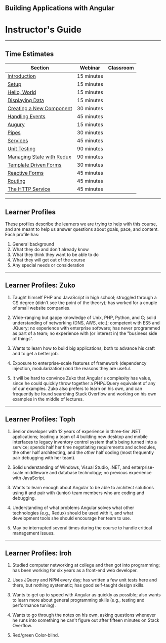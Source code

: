 <!-- .slide: data-background="../content/images/title-slide.jpg" -->

## Building Applications with Angular

# Instructor's Guide

---

## Time Estimates

<small>

| Section                                  | Webinar    | Classroom |
|------------------------------------------|------------|-----------|
| [Introduction](#introduction)            | 15 minutes |           |
| [Setup](#setup)                          | 15 minutes |           |
| [Hello, World](#hello)                   | 15 minutes |           |
| [Displaying Data](#display)              | 15 minutes |           |
| [Creating a New Component](#component)   | 30 minutes |           |
| [Handling Events](#events)               | 45 minutes |           |
| [Augury](#augury)                        | 15 minutes |           |
| [Pipes](#pipes)                          | 30 minutes |           |
| [Services](#services)                    | 45 minutes |           |
| [Unit Testing](#unit-testing)            | 90 minutes |           |
| [Managing State with Redux](#redux)      | 90 minutes |           |
| [Template Driven Forms](#template-forms) | 30 minutes |           |
| [Reactive Forms](#reactive-forms)        | 45 minutes |           |
| [Routing](#routing)                      | 45 minutes |           |
| [The HTTP Service](#http)                | 45 minutes |           |

</small>

---

## Learner Profiles

These profiles describe the learners we are trying to help with this course,
and are meant to help us answer questions about goals, pace, and content.
Each profile has:

1.  General background
2.  What they do and don't already know
3.  What they think they want to be able to do
4.  What they will get out of the course
5.  Any special needs or consideration

---

## Learner Profiles: Zuko

1.  Taught himself PHP and JavaScript in high school;
    struggled through a CS degree (didn't see the point of the theory);
    has worked for a couple of small website companies.

2.  Wide-ranging but gappy knowledge of Unix, PHP, Python, and C;
    solid understanding of networking (DNS, AWS, etc.);
    competent with ES5 and JQuery;
    no experience with enterprise software;
    has never programmed as part of a team;
    no experience with (or interest in) the "business side of things".

3.  Wants to learn how to build big applications,
    both to advance his craft
    and to get a better job.

4.  Exposure to enterprise-scale features of framework
    (dependency injection, modularization)
    *and* the reasons they are useful.

5.  It will be hard to convince Zuko that Angular's complexity has value,
    since he could quickly throw together
    a PHP/JQuery equivalent of any of our examples.
    Zuko also prefers to learn on his own,
    and can frequently be found searching Stack Overflow and working on his own examples
    in the middle of lectures.

---

## Learner Profiles: Toph

1.  Senior developer with 12 years of experience in three-tier .NET applications;
    leading a team of 4 building new desktop and mobile interfaces
    to legacy inventory control system that's being turned into a service;
    spends half her time negotiating requirements and schedules,
    the other half architecting,
    and the *other* half coding (most frequently pair debugging with her team).

2.  Solid understanding of Windows, Visual Studio, .NET,
    and enterprise-scale middleware and database technology;
    no previous experience with JavaScript.

3.  Wants to learn enough about Angular to be able to architect solutions using it
    and pair with (junior) team members who are coding and debugging.

4.  Understanding of what problems Angular solves
    what other technologies (e.g., Redux) should be used with it,
    and what development tools she should encourage her team to use.

5.  May be interrupted several times during the course
    to handle critical management issues.

---

## Learner Profiles: Iroh

1.  Studied computer networking at college and then got into programming;
    has been working for six years as a front-end web developer.

2.  Uses JQuery and NPM every day;
    has written a few unit tests here and there,
    but nothing systematic;
    has good self-taught design skills.

3.  Wants to get up to speed with Angular as quickly as possible;
    also wants to learn more about general programming skills
    (e.g., testing and performance tuning).

4.  Wants to go through the notes on his own,
    asking questions whenever he runs into something he can't figure out
    after fifteen minutes on Stack Overflow.

5.  Red/green Color-blind.
